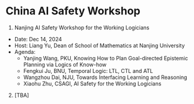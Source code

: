 # China AI Safety Workshop
1. Nanjing AI Safety Workshop for the Working Logicians
  * Date: Dec 14, 2024
  * Host: Liang Yu, Dean of School of Mathematics at Nanjing University
  * Agenda:
    * Yanjing Wang, PKU, Knowing How to Plan Goal-directed Epistemic Planning via Logics of Know-how
    * Fengkui Ju, BNU, Temporal Logic: LTL, CTL and ATL
    * Wangzhou Dai, NJU, Towards Interfacing Learning and Reasoning
    * Xiaohu Zhu, CSAGI, AI Safety for the Working Logicians
2. [TBA]
